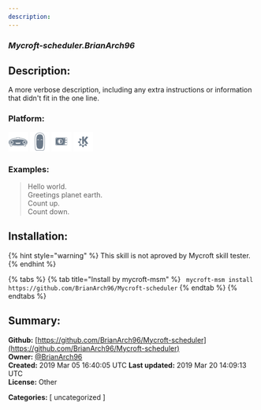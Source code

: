 ```yaml
---
description: 
---
```


### _Mycroft-scheduler.BrianArch96_  
## Description:  
A more verbose description, including any extra instructions or
information that didn't fit in the one line.  
  
  
### Platform:  
 ![Mark I](../.gitbook/assets/mark-1-icon.png)  ![Mark II](../.gitbook/assets/mark-2-icon.png)  ![Picroft](../.gitbook/assets/picroft-icon.png)  ![plasmoid](../.gitbook/assets/kde.png)   
### Examples:  
> Hello world.  
> Greetings planet earth.  
> Count up.  
> Count down.  
  
## Installation:  
{% hint style="warning" %}
This skill is not aproved by Mycroft skill tester.
{% endhint %}
    
{% tabs %}
{% tab title="Install by mycroft-msm" %}
``` mycroft-msm install https://github.com/BrianArch96/Mycroft-scheduler```
{% endtab %}
  {% endtabs %}
    
## Summary:  
**Github:** [https://github.com/BrianArch96/Mycroft-scheduler](https://github.com/BrianArch96/Mycroft-scheduler)  
**Owner:** [@BrianArch96](https://github.com/BrianArch96)  
**Created:** 2019 Mar 05 16:40:05 UTC  **Last updated:** 2019 Mar 20 14:09:13 UTC  
**License:** Other  
  
**Categories:** [ uncategorized ]   
